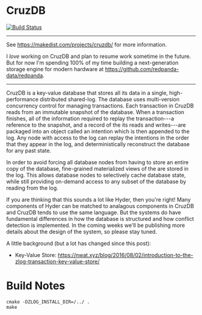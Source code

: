 # CruzDB

[![Build Status](https://travis-ci.org/cruzdb/cruzdb.svg?branch=master)](https://travis-ci.org/cruzdb/cruzdb)

---

See https://makedist.com/projects/cruzdb/ for more information.

I *love* working on CruzDB and plan to resume work sometime in the future. But for now I'm spending 100% of my time building a next-generation storage engine for modern hardware at https://github.com/redpanda-data/redpanda.

---

CruzDB is a key-value database that stores all its data in a single, high-performance distributed shared-log. The database uses multi-version concurrency control for managing transactions. Each transaction in CruzDB reads from an immutable snapshot of the database. When a transaction finishes, all of the information required to replay the transaction---a reference to the snapshot, and a record of the its reads and writes---are packaged into an object called an intention which is then appended to the log. Any node with access to the log can replay the intentions in the order that they appear in the log, and deterministically reconstruct the database for any past state.

In order to avoid forcing all database nodes from having to store an entire copy of the database, fine-grained materialized views of the are stored in the log. This allows database nodes to selectively cache database state, while still providing on-demand access to any subset of the database by reading from the log.

If you are thinking that this sounds a lot like Hyder, then you're right! Many components of Hyder can be matched to analagous components in CruzDB and CruzDB tends to use the same language. But the systems do have fundamental differences in how the database is structured and how conflict detection is implemented. In the coming weeks we'll be publishing more details about the design of the system, so please stay tuned.

A little background (but a lot has changed since this post):

* Key-Value Store: https://nwat.xyz/blog/2016/08/02/introduction-to-the-zlog-transaction-key-value-store/

# Build Notes

```
cmake -DZLOG_INSTALL_DIR=/../ .
make
```
